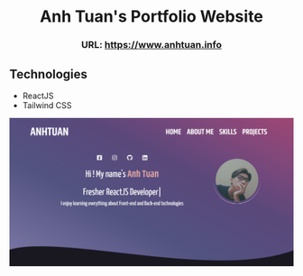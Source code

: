 <h1 align="center">Anh Tuan's Portfolio Website</h1>

<h3 align="center">URL: <a href="https://www.anhtuan.info" target="_blank">https://www.anhtuan.info</a></h3>

## Technologies

- ReactJS
- Tailwind CSS

[![demo](/public/preview.jpg)](https://www.anhtuan.info)
